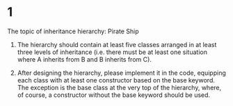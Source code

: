 # 1

The topic of inheritance hierarchy: Pirate Ship

1. The hierarchy should contain at least five classes arranged in at least three levels of inheritance (i.e. there must be
at least one situation where A inherits from B and B inherits from C).

2. After designing the hierarchy, please implement it in the code, equipping each class with at least one constructor based on the base keyword. The exception is the base class at the very top of the hierarchy, where, of course, a constructor without the base keyword should be used.
